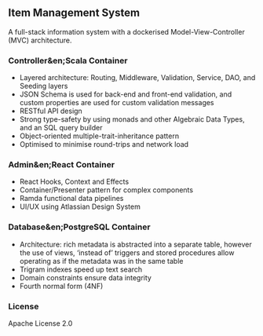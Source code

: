 ## Item Management System

A full-stack information system with a dockerised Model-View-Controller (MVC) architecture.

### Controller&en;Scala Container

* Layered architecture: Routing, Middleware, Validation, Service, DAO, and Seeding layers
* JSON Schema is used for back-end and front-end validation, and custom properties are used for custom validation messages
* RESTful API design
* Strong type-safety by using monads and other Algebraic Data Types, and an SQL query builder
* Object-oriented multiple-trait-inheritance pattern
* Optimised to minimise round-trips and network load

### Admin&en;React Container

* React Hooks, Context and Effects
* Container/Presenter pattern for complex components
* Ramda functional data pipelines
* UI/UX using Atlassian Design System

### Database&en;PostgreSQL Container

* Architecture: rich metadata is abstracted into a separate table, however the use of views, ‘instead of’ triggers and stored procedures allow operating as if the metadata was in the same table
* Trigram indexes speed up text search
* Domain constraints ensure data integrity
* Fourth normal form (4NF)

### License

Apache License 2.0

